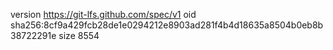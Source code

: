 version https://git-lfs.github.com/spec/v1
oid sha256:8cf9a429fcb28de1e0294212e8903ad281f4b4d18635a8504b0eb8b38722291e
size 8554
